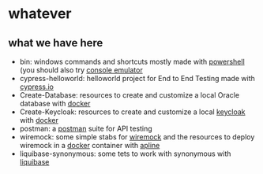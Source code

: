 # whatever

## what we have here

* bin: windows commands and shortcuts mostly made with [powershell](https://docs.microsoft.com/en-us/powershell/scripting/getting-started/starting-the-windows-powershell-2.0-engine?view=powershell-7) (you should also try [console emulator](https://cmder.net/)
* cypress-helloworld: helloworld project for End to End Testing made with [cypress.io](https://github.com/cypress-io/cypress)
* Create-Database: resources to create and customize a local Oracle database with [docker](https://www.docker.com/)
* Create-Keycloak: resources to create and customize a local [keycloak](https://www.keycloak.org/) with [docker](https://www.docker.com/)
* postman: a [postman](https://www.postman.com/) suite for API testing
* wiremock: some simple stabs for [wiremock](http://wiremock.org/) and the resources to deploy wiremock in a [docker](https://www.docker.com/) container with [apline](https://hub.docker.com/_/alpine)
* liquibase-synonymous: some tets to work with synonymous with [liquibase](https://www.liquibase.org/)
